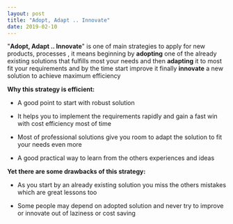 ```yaml
---
layout: post
title: "Adopt, Adapt .. Innovate"
date: 2019-02-10
---
```


"**Adopt, Adapt .. Innovate**" is one of main strategies to apply for new products, processes , it means beginning by **adopting** one of the already existing solutions that fulfills most your needs and then **adapting** it to most fit your requirements and by the time start improve it finally **innovate** a new solution to achieve maximum efficiency

**Why this strategy is efficient:**

- A good point to start with robust solution

- It helps you to implement the requirements rapidly and gain a fast win with cost efficiency most of time

- Most of professional solutions give you room to adapt the solution to fit your needs even more

- A good practical way to learn from the others experiences and ideas


**Yet there are some drawbacks of this strategy:**

- As you start by an already existing solution you miss the others mistakes which are great lessons too

- Some people may depend on adopted solution and never try to improve or innovate out of laziness or cost saving
